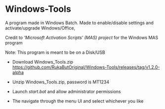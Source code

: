# Windows-Tools
A program made in Windows Batch. Made to enable/disable settings and activate/upgrade Windows/Office, 

Credit to *'Microsoft Activation Scripts' (MAS) project* for the Windows MAS program

Note: This program is meant to be on a Disk/USB


- Download Windows_Tools.zip https://github.com/RukaButOriginal/Windows-Tools/releases/tag/v1.2.0-alpha

- Unzip Windows_Tools.zip, password is MT1234
- Launch *start.bat* and allow administrator permissions
- The navigate through the menu UI and select whichever you like

